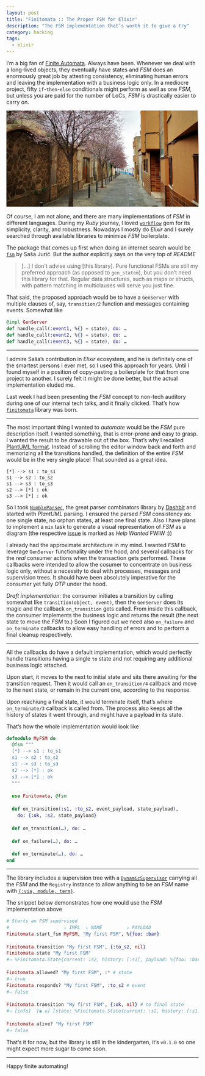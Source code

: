 ```yaml
---
layout: post
title: "Finitomata :: The Proper FSM for Elixir"
description: "The FSM implementation that’s worth it to give a try"
category: hacking
tags:
  - elixir
---
```


I’m a big fan of [Finite Automata](https://en.wikipedia.org/wiki/Finite-state_machine). Always have been. Whenever we deal with a long-lived objects, they eventually have states and _FSM_ does an enormously great job by attesting consistency, eliminating human errors and leaving the implementation with a business logic only. In a mediocre project, fifty `if`-`then`-`else` conditionals might perform as well as one _FSM_, but unless you are paid for the number of LoCs, _FSM_ is drastically easier to carry on.

![Cherrytree](/img/sakura.jpg)

Of course, I am not alone, and there are many implementations of _FSM_ in different languages. During my _Ruby_ journey, I loved [`workflow`](https://github.com/geekq/workflow) gem for its simplicity, clarity, and robustness. Nowadays I mostly do _Elixir_ and I surely searched through available libraries to minimize _FSM_ boilerplate.

The package that comes up first when doing an internet search would be [`fsm`](https://github.com/sasa1977/fsm) by Saša Jurić. But the author explicitly says on the very top of _README_

> […] I don't advise using [this library]. Pure functional FSMs are still my preferred approach (as opposed to `gen_statem`), but you don’t need this library for that. Regular data structures, such as maps or structs, with pattern matching in multiclauses will serve you just fine.

That said, the proposed approach would be to have a `GenServer` with multiple clauses of, say, `transition/2` function and messages containing events. Somewhat like

```elixir
@impl GenServer
def handle_call(:event1, %{} = state), do: …
def handle_call(:event2, %{} = state), do: …
def handle_call(:event3, %{} = state), do: …
```

---

I admire Saša’s contribution in _Elixir_ ecosystem, and he is definitely one of the smartest persons I ever met, so I used this approach for years. Until I found myself in a position of copy-pasting a boilerplate for that from one project to another. I surely felt it might be done better, but the actual implementation eluded me.

Last week I had been presenting the _FSM_ concept to non-tech auditory during one of our internal tech talks, and it finally clicked. That’s how [`finitomata`](https://github.com/am-kantox/finitomata) library was born.

---

The most important thing I wanted to _automate_ would be the _FSM_ pure description itself. I wanted something, that is error-prone and easy to grasp. I wanted the result to be drawable out of the box. That’s why I recalled [PlantUML format](https://plantuml.com/en/state-diagram). Instead of scrolling the editor window back and forth and memorizing all the transitions handled, the definition of the entire _FSM_ would be in the very single place! That sounded as a great idea.

```
[*] --> s1 : to_s1
s1 --> s2 : to_s2
s1 --> s3 : to_s3
s2 --> [*] : ok
s3 --> [*] : ok
```

So I took [`NimbleParsec`](https://hexdocs.pm/nimble_parsec), the great parser combinators library by [Dashbit](https://dashbit.co/) and started with _PlantUML_ parsing. I ensured the parsed _FSM_ consistency as: one single state, no orphan states, at least one final state. Also I have plans to implement a `mix` task to generate a visual representation of _FSM_ as a diagram (the respective [issue](https://github.com/am-kantox/finitomata/issues/1) is marked as _Help Wanted_ FWIW :))

I already had the approximate architecture in my mind. I wanted _FSM_ to leverage `GenServer` functionality under the hood, and several callbacks for the _real_ consumer actions when the transaction gets performed. These callbacks were intended to allow the cosumer to concentrate on business logic only, without a necessity to deal with processes, messages and supervision trees. It should have been absolutely imperative for the consumer yet fully _OTP_ under the hood.

_Draft implementation:_ the consumer initiates a transition by calling somewhat like `transition(object, event)`, then the `GenServer` does its magic and the callback `on_transition` gets called. From inside this callback, the consumer implements the business logic and returns the result (the next state to move the _FSM_ to.) Soon I figured out we need also `on_failure` and `on_terminate` callbacks to allow easy handling of errors and to perform a final cleanup respectively.

---

All the callbacks do have a default implementation, which would perfectly handle transitions having a single `to` state and not requiring any additional business logic attached.

Upon start, it moves to the next to initial state and sits there awaiting for the transition request. Then it would call an `on_transition/4` callback and move to the next state, or remain in the current one, according to the response.

Upon reachiung a final state, it would terminate itself, that’s where `on_terminate/3` callback is called from. The process also keeps all the history of states it went through, and might have a payload in its state.

That’s how the whole implementation would look like

```elixir
defmodule MyFSM do
  @fsm """
  [*] --> s1 : to_s1
  s1 --> s2 : to_s2
  s1 --> s3 : to_s3
  s2 --> [*] : ok
  s3 --> [*] : ok
  """

  use Finitomata, @fsm

  def on_transition(:s1, :to_s2, event_payload, state_payload),
    do: {:ok, :s2, state_payload}

  def on_transition(…), do: …

  def on_failure(…), do: …

  def on_terminate(…), do: …
end
```

---

The library includes a supervision tree with a [`DynamicSupervisor`](https://hexdocs.pm/elixir/DynamicSupervisor.html) carrying all the _FSM_ and the `Registry` instance to allow anything to be an _FSM_ name with [`{:via, module, term}`](https://hexdocs.pm/elixir/GenServer.html#module-name-registration).

The snippet below demonstrates how one would use the _FSM_ implementation above

```elixir
# Starts an FSM supervised
#                    ⇓ IMPL  ⇓ NAME         ⇓ PAYLOAD
Finitomata.start_fsm MyFSM, "My first FSM", %{foo: :bar}

Finitomata.transition "My first FSM", {:to_s2, nil}
Finitomata.state "My first FSM"                    
#⇒ %Finitomata.State{current: :s2, history: [:s1], payload: %{foo: :bar}}

Finitomata.allowed? "My first FSM", :* # state
#⇒ true
Finitomata.responds? "My first FSM", :to_s2 # event
#⇒ false

Finitomata.transition "My first FSM", {:ok, nil} # to final state
#⇒ [info]  [◉ ⇄] [state: %Finitomata.State{current: :s2, history: [:s1], payload: %{foo: :bar}}]

Finitomata.alive? "My first FSM"
#⇒ false
```

That’s it for now, but the library is still in the kindergarten, it’s `v0.1.0` so one might expect more sugar to come soon.

---

Happy finite automating!
